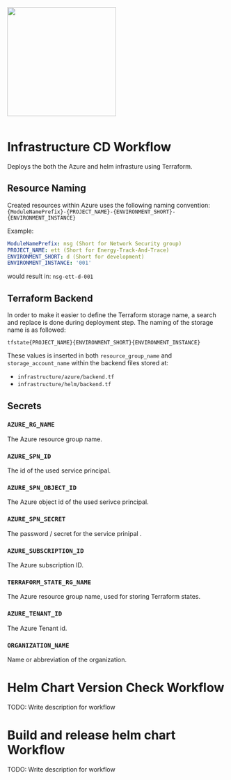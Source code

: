 <img src="../docs/images/Energinet-logo.png" width="250" style="margin-bottom: 3%">

# Infrastructure CD Workflow
Deploys the both the Azure and helm infrasture using Terraform. 

## Resource Naming
Created resources within Azure uses the following naming convention: <br>
`{ModuleNamePrefix}-{PROJECT_NAME}-{ENVIRONMENT_SHORT}-{ENVIRONMENT_INSTANCE}`

Example:
```yaml
ModuleNamePrefix: nsg (Short for Network Security group)
PROJECT_NAME: ett (Short for Energy-Track-And-Trace)
ENVIRONMENT_SHORT: d (Short for development)
ENVIRONMENT_INSTANCE: '001'
```
would result in: `nsg-ett-d-001`

## Terraform Backend
In order to make it easier to define the Terraform storage name, a search and replace is done during deployment step. 
The naming of the storage name is as followed:

```
tfstate{PROJECT_NAME}{ENVIRONMENT_SHORT}{ENVIRONMENT_INSTANCE}
```

These values is inserted in both `resource_group_name` and `storage_account_name` within the backend files stored at:

- `infrastructure/azure/backend.tf`
- `infrastructure/helm/backend.tf`

## Secrets

### `AZURE_RG_NAME`
The Azure resource group name.

### `AZURE_SPN_ID`
The id of the used service principal.

### `AZURE_SPN_OBJECT_ID`
The Azure object id of the used serivce principal.

### `AZURE_SPN_SECRET`
The password / secret for the service prinipal .

### `AZURE_SUBSCRIPTION_ID`
The Azure subscription ID.

### `TERRAFORM_STATE_RG_NAME`
The Azure resource group name, used for storing Terraform states.

### `AZURE_TENANT_ID`
The Azure Tenant id.

### `ORGANIZATION_NAME`
Name or abbreviation of the organization.  

# Helm Chart Version Check Workflow
TODO: Write description for workflow

# Build and release helm chart Workflow
TODO: Write description for workflow

